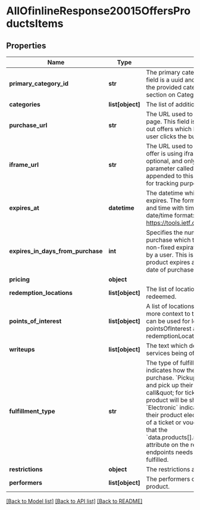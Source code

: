 # AllOfinlineResponse20015OffersProductsItems

## Properties
Name | Type | Description | Notes
------------ | ------------- | ------------- | -------------
**primary_category_id** | **str** | The primary categorization for this product. This field is a uuid and the only acceptable values are the provided categorization uuids (please see the section on Categorization).  | 
**categories** | **list[object]** | The list of additional categorization for this product.  | [optional] 
**purchase_url** | **str** | The URL used to link out to an external purchase page. This field is optional, and only used for link out offers which leave the Groupon site when the user clicks the buy button.  | [optional] 
**iframe_url** | **str** | The URL used to render iframe content when this offer is using iframe transactions. This field is optional, and only used for iframe transactions.  A parameter called “grouponOpportunityId” will be appended to this URL with Groupon’s opportunity id for tracking purposes.  | [optional] 
**expires_at** | **datetime** | The datetime which specifies when the product expires. The format is ISO-8601 combined date and time with timezone (also known as Internet date/time format: https://tools.ietf.org/html/rfc3339#section-5).  | [optional] 
**expires_in_days_from_purchase** | **int** | Specifies the number of days relative from purchase which the product expires. This allows non-fixed expiration based on the purchase date by a user. This is used to signal to the user that the product expires a certain number of days from the date of purchase.  | [optional] 
**pricing** | **object** |  | 
**redemption_locations** | **list[object]** | The list of locations at which this product can be redeemed.  | [optional] 
**points_of_interest** | **list[object]** | A list of locations that will show up in a map to give more context to the purchaser. For example this can be used for locations that a tour will visit. If pointsOfInterest aren&#x27;t present, we will show the redemptionLocations on the map.  | [optional] 
**writeups** | **list[object]** | The text which describes the specific items or services being offered.  | 
**fulfillment_type** | **str** | The type of fulfillment for this product. This indicates how the user will receive the product after purchase.  &#x60;Pickup&#x60; indicates the purchaser must go and pick up their product, such as \&quot;will call\&quot; for tickets.  &#x60;Shipped&#x60; indicates that the product will be shipped to the purchaser.  &#x60;Electronic&#x60; indicates that the purchaser will receive their product electronically, such as a PDF version of a ticket or voucher. Please note that this means that the &#x60;data.products[].reservedUnits[].details.voucherUrl&#x60; attribute on the reservation in the transactional endpoints needs to be set when the purchase is fulfilled.  | [optional] 
**restrictions** | **object** | The restrictions associated with this product. | [optional] 
**performers** | **list[object]** | The performers or artists associated with this product.  | [optional] 

[[Back to Model list]](../README.md#documentation-for-models) [[Back to API list]](../README.md#documentation-for-api-endpoints) [[Back to README]](../README.md)

